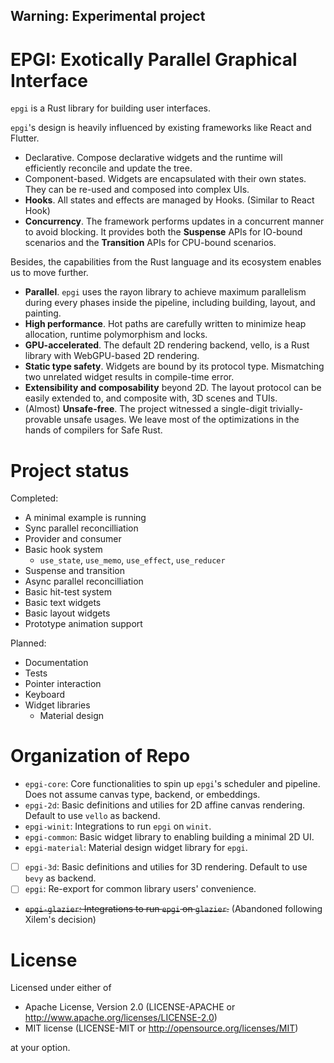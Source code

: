Warning: Experimental project
---

# EPGI: Exotically Parallel Graphical Interface

`epgi` is a Rust library for building user interfaces.

`epgi`'s design is heavily influenced by existing frameworks like React and Flutter.
- Declarative. Compose declarative widgets and the runtime will efficiently reconcile and update the tree.
- Component-based. Widgets are encapsulated with their own states. They can be re-used and composed into complex UIs.
- **Hooks**. All states and effects are managed by Hooks. (Similar to React Hook)
- **Concurrency**. The framework performs updates in a concurrent manner to avoid blocking. It provides both the **Suspense** APIs for IO-bound scenarios and the **Transition** APIs for CPU-bound scenarios.

Besides, the capabilities from the Rust language and its ecosystem enables us to move further.
- **Parallel**. `epgi` uses the rayon library to achieve maximum parallelism during every phases inside the pipeline, including building, layout, and painting.
- **High performance**. Hot paths are carefully written to minimize heap allocation, runtime polymorphism and locks.
- **GPU-accelerated**. The default 2D rendering backend, vello, is a Rust library with WebGPU-based 2D rendering.
- **Static type safety**. Widgets are bound by its protocol type. Mismatching two unrelated widget results in compile-time error.
- **Extensibility and composability** beyond 2D. The layout protocol can be easily extended to, and composite with, 3D scenes and TUIs.
- (Almost) **Unsafe-free**. The project witnessed a single-digit trivially-provable unsafe usages. We leave most of the optimizations in the hands of compilers for Safe Rust.

# Project status
Completed:
- A minimal example is running
- Sync parallel reconcilliation
- Provider and consumer
- Basic hook system
    - `use_state`, `use_memo`, `use_effect`, `use_reducer`
- Suspense and transition
- Async parallel reconcilliation
- Basic hit-test system
- Basic text widgets
- Basic layout widgets
- Prototype animation support

Planned:
- Documentation
- Tests
- Pointer interaction
- Keyboard
- Widget libraries
    - Material design

# Organization of Repo
- `epgi-core`: Core functionalities to spin up `epgi`'s scheduler and pipeline. Does not assume canvas type, backend, or embeddings.
- `epgi-2d`: Basic definitions and utilies for 2D affine canvas rendering. Default to use `vello` as backend.
- `epgi-winit`: Integrations to run `epgi` on `winit`.
- `epgi-common`: Basic widget library to enabling building a minimal 2D UI.
- `epgi-material`: Material design widget library for `epgi`.
- [ ] `epgi-3d`: Basic definitions and utilies for 3D rendering. Default to use `bevy` as backend.
- [ ] `epgi`: Re-export for common library users' convenience.
- ~~`epgi-glazier`:  Integrations to run `epgi` on `glazier`.~~ (Abandoned following Xilem's decision)

# License
Licensed under either of
- Apache License, Version 2.0 (LICENSE-APACHE or http://www.apache.org/licenses/LICENSE-2.0)
- MIT license (LICENSE-MIT or http://opensource.org/licenses/MIT)

at your option.